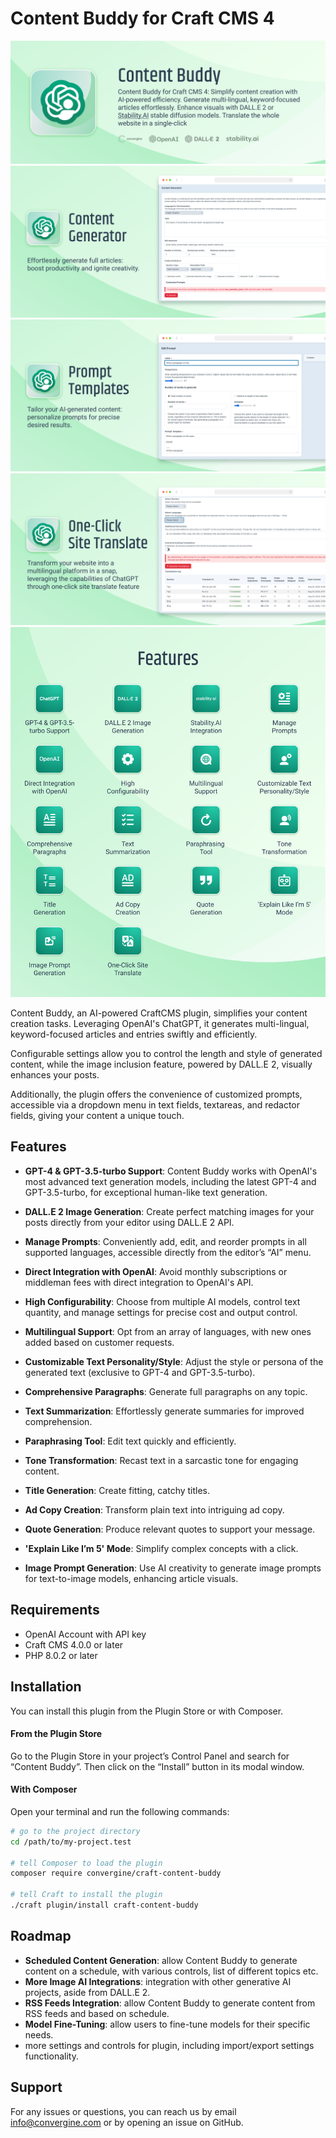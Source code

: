 # Content Buddy for Craft CMS 4
![Screenshot](./docs/images/image1.png)
![Screenshot](./docs/images/image2.png)
![Screenshot](./docs/images/image3.png)
![Screenshot](./docs/images/image5.png)
![Screenshot](./docs/images/image4.png)

Content Buddy, an AI-powered CraftCMS plugin, simplifies your content creation tasks. Leveraging OpenAI's ChatGPT, it generates multi-lingual, keyword-focused articles and entries swiftly and efficiently. 

Configurable settings allow you to control the length and style of generated content, while the image inclusion feature, powered by DALL.E 2, visually enhances your posts. 

Additionally, the plugin offers the convenience of customized prompts, accessible via a dropdown menu in text fields, textareas, and redactor fields, giving your content a unique touch. 

## Features

- **GPT-4 & GPT-3.5-turbo Support**: Content Buddy works with OpenAI's most advanced text generation models, including the latest GPT-4 and GPT-3.5-turbo, for exceptional human-like text generation.

- **DALL.E 2 Image Generation**: Create perfect matching images for your posts directly from your editor using DALL.E 2 API.

- **Manage Prompts**: Conveniently add, edit, and reorder prompts in all supported languages, accessible directly from the editor’s “AI” menu.

- **Direct Integration with OpenAI**: Avoid monthly subscriptions or middleman fees with direct integration to OpenAI's API.

- **High Configurability**: Choose from multiple AI models, control text quantity, and manage settings for precise cost and output control.

- **Multilingual Support**: Opt from an array of languages, with new ones added based on customer requests.

- **Customizable Text Personality/Style**: Adjust the style or persona of the generated text (exclusive to GPT-4 and GPT-3.5-turbo).

- **Comprehensive Paragraphs**: Generate full paragraphs on any topic.

- **Text Summarization**: Effortlessly generate summaries for improved comprehension.

- **Paraphrasing Tool**: Edit text quickly and efficiently.

- **Tone Transformation**: Recast text in a sarcastic tone for engaging content.

- **Title Generation**: Create fitting, catchy titles.

- **Ad Copy Creation**: Transform plain text into intriguing ad copy.

- **Quote Generation**: Produce relevant quotes to support your message.

- **'Explain Like I’m 5' Mode**: Simplify complex concepts with a click.

- **Image Prompt Generation**: Use AI creativity to generate image prompts for text-to-image models, enhancing article visuals.

## Requirements

- OpenAI Account with API key
- Craft CMS 4.0.0 or later
- PHP 8.0.2 or later

## Installation

You can install this plugin from the Plugin Store or with Composer.

#### From the Plugin Store

Go to the Plugin Store in your project’s Control Panel and search for “Content Buddy”. Then click on the “Install” button in its modal window.

#### With Composer

Open your terminal and run the following commands:

```bash
# go to the project directory
cd /path/to/my-project.test

# tell Composer to load the plugin
composer require convergine/craft-content-buddy

# tell Craft to install the plugin
./craft plugin/install craft-content-buddy
```

## Roadmap
- **Scheduled Content Generation**: allow Content Buddy to generate content on a schedule, with various controls, list of different topics etc.
- **More Image AI Integrations**: integration with other generative AI projects, aside from DALL.E 2.
- **RSS Feeds Integration**: allow Content Buddy to generate content from RSS feeds and based on schedule.
- **Model Fine-Tuning**: allow users to fine-tune models for their specific needs.
- more settings and controls for plugin, including import/export settings functionality.

## Support

For any issues or questions, you can reach us by email info@convergine.com or by opening an issue on GitHub.
